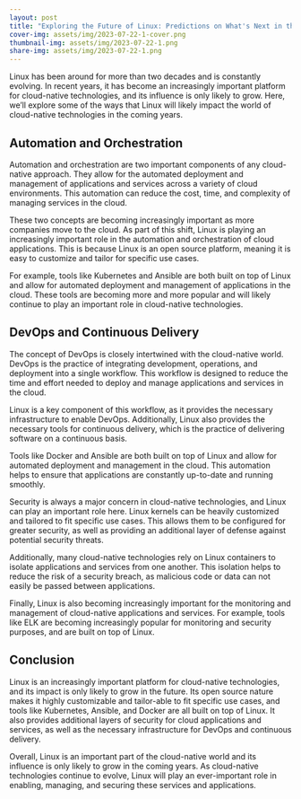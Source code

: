 ```yaml
---
layout: post
title: "Exploring the Future of Linux: Predictions on What's Next in the Cloud-Native World."
cover-img: assets/img/2023-07-22-1-cover.png
thumbnail-img: assets/img/2023-07-22-1.png
share-img: assets/img/2023-07-22-1.png
---
```


Linux has been around for more than two decades and is constantly evolving. In recent years, it has become an increasingly important platform for cloud-native technologies, and its influence is only likely to grow. Here, we’ll explore some of the ways that Linux will likely impact the world of cloud-native technologies in the coming years.

## Automation and Orchestration

Automation and orchestration are two important components of any cloud-native approach. They allow for the automated deployment and management of applications and services across a variety of cloud environments. This automation can reduce the cost, time, and complexity of managing services in the cloud.

These two concepts are becoming increasingly important as more companies move to the cloud. As part of this shift, Linux is playing an increasingly important role in the automation and orchestration of cloud applications. This is because Linux is an open source platform, meaning it is easy to customize and tailor for specific use cases.

For example, tools like Kubernetes and Ansible are both built on top of Linux and allow for automated deployment and management of applications in the cloud. These tools are becoming more and more popular and will likely continue to play an important role in cloud-native technologies.

## DevOps and Continuous Delivery

The concept of DevOps is closely intertwined with the cloud-native world. DevOps is the practice of integrating development, operations, and deployment into a single workflow. This workflow is designed to reduce the time and effort needed to deploy and manage applications and services in the cloud.

Linux is a key component of this workflow, as it provides the necessary infrastructure to enable DevOps. Additionally, Linux also provides the necessary tools for continuous delivery, which is the practice of delivering software on a continuous basis.

Tools like Docker and Ansible are both built on top of Linux and allow for automated deployment and management in the cloud. This automation helps to ensure that applications are constantly up-to-date and running smoothly.


Security is always a major concern in cloud-native technologies, and Linux can play an important role here. Linux kernels can be heavily customized and tailored to fit specific use cases. This allows them to be configured for greater security, as well as providing an additional layer of defense against potential security threats.

Additionally, many cloud-native technologies rely on Linux containers to isolate applications and services from one another. This isolation helps to reduce the risk of a security breach, as malicious code or data can not easily be passed between applications.

Finally, Linux is also becoming increasingly important for the monitoring and management of cloud-native applications and services. For example, tools like ELK are becoming increasingly popular for monitoring and security purposes, and are built on top of Linux.

## Conclusion

Linux is an increasingly important platform for cloud-native technologies, and its impact is only likely to grow in the future. Its open source nature makes it highly customizable and tailor-able to fit specific use cases, and tools like Kubernetes, Ansible, and Docker are all built on top of Linux. It also provides additional layers of security for cloud applications and services, as well as the necessary infrastructure for DevOps and continuous delivery.

Overall, Linux is an important part of the cloud-native world and its influence is only likely to grow in the coming years. As cloud-native technologies continue to evolve, Linux will play an ever-important role in enabling, managing, and securing these services and applications.
